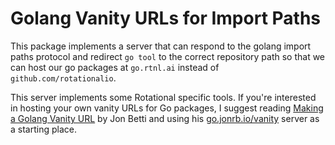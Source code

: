 # Golang Vanity URLs for Import Paths

This package implements a server that can respond to the golang import paths protocol and redirect `go tool` to the correct repository path so that we can host our go packages at `go.rtnl.ai` instead of `github.com/rotationalio`.

This server implements some Rotational specific tools. If you're interested in hosting your own vanity URLs for Go packages, I suggest reading [Making a Golang Vanity URL](https://medium.com/@JonNRb/making-a-golang-vanity-url-f56d8eec5f6c) by Jon Betti and using his [go.jonrb.io/vanity](https://pkg.go.dev/go.jonnrb.io/vanity) server as a starting place.
